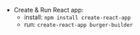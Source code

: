 
* Create & Run React app:
    * install: ``` npm install create-react-app ```
    * run: ``` create-react-app burger-builder ```